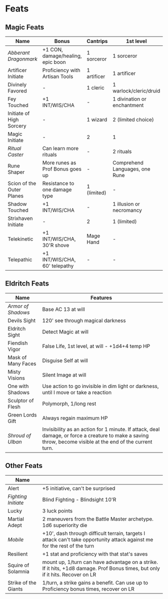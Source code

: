 Feats
=====

Magic Feats
-----------

| Name                      | Bonus                             | Cantrips    | 1st level                      | 2nd level       | Recovery   |
|---------------------------|-----------------------------------|-------------|--------------------------------|-----------------|------------|
| *Abberant Dragonmark*     | +1 CON, damage/healing, epic boon | 1 sorceror  | 1 sorceror                     | -               | Short Rest |
| Artificer Initiate        | Proficiency with Artisan Tools    | 1 artificer | 1 artificer                    | -               | Long Rest  |
| Divinely Favored          | -                                 | 1 cleric    | 1 warlock/cleric/druid         | Augury          | Long Rest  |
| Fey Touched               | +1 INT/WIS/CHA                    | -           | 1 divination or enchantment    | Misty Step      | Long Rest  |
| Initiate of High Sorcery  | -                                 | 1 wizard    | 2 (limited choice)             | -               | Long Rest  |
| Magic Initiate            | -                                 | 2           | 1                              | -               | Long Rest  |
| *Ritual Caster*           | Can learn more rituals            | -           | 2 rituals                      | -               | -          |
| Rune Shaper               | More runes as Prof Bonus goes up  | -           | Comprehend Languages, one Rune | -               | Long Rest  |
| Scion of the Outer Planes | Resistance to one damage type     | 1 (limited) | -                              | -               | -          |
| Shadow Touched            | +1 INT/WIS/CHA                    | -           | 1 illusion or necromancy       | Invisibility    | Long Rest  |
| Strixhaven Initiate       | -                                 | 2           | 1 (limited)                    | -               | Long Rest  |
| Telekinetic               | +1 INT/WIS/CHA, 30'R shove        | Mage Hand   | -                              | -               | -          |
| Telepathic                | +1 INT/WIS/CHA, 60' telepathy     | -           | -                              | Detect Thoughts | Long Rest  |

Eldritch Feats
--------------

| Name               | Features |
|--------------------|----------|
| *Armor of Shadows* | Base AC 13 at will |
| Devils Sight       | 120' see through magical darkness |
| Eldritch Sight     | Detect Magic at will |
| Fiendish Vigor     | False Life, 1st level, at will - +1d4+4 temp HP |
| Mask of Many Faces | Disguise Self at will |
| Misty Visions      | Silent Image at will  |
| One with Shadows   | Use action to go invisible in dim light or darkness, until I move or take a reaction |
| Sculptor of Flesh  | Polymorph, 1/long rest |
| Green Lords Gift   | Always regain maximum HP |
| *Shroud of Ulban*  | Invisibility as an action for 1 minute. If attack, deal damage, or force a creature to make a saving throw, become visible at the end of the current turn. |


Other Feats
-----------

| Name                 |                                   |
|----------------------|-----------------------------------|
| Alert                | +5 initiative, can't be surprised |
| *Fighting Initiate*  | Blind Fighting - Blindsight 10'R  |
| Lucky                | 3 luck points                     |
| Martial Adept        | 2 maneuvers from the Battle Master archetype. 1d6 superiority die |
| *Mobile*             | +10', dash through difficult terrain, targets I attack can't take opportunity attack against me for the rest of the turn |
| Resilient            | +1 stat and proficiency with that stat's saves |
| Squire of Solamnia   | mount up, 1/turn can have advantage on a strike. If it hits, +1d8 damage. Prof Bonus times, but only if it hits. Recover on LR |
| Strike of the Giants | 1/turn, a strike gains a benefit.  Can use up to Proficiency bonus times, recover on LR |